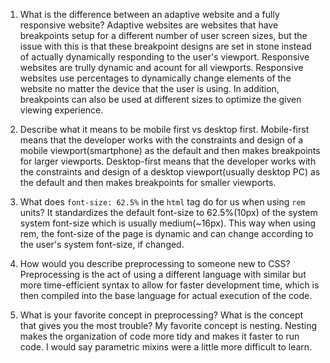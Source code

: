 1. What is the difference between an adaptive website and a fully responsive website?
   Adaptive websites are websites that have breakpoints setup for a different number of user screen sizes, but the issue with this is that these breakpoint designs are set in stone instead of actually dynamically responding to the user's viewport. Responsive websites are trully dynamic and acount for all viewports. Responsive websites use percentages to dynamically change elements of the website no matter the device that the user is using. In addition, breakpoints can also be used at different sizes to optimize the given viewing experience.

2. Describe what it means to be mobile first vs desktop first.
   Mobile-first means that the developer works with the constraints and design of a mobile viewport(smartphone) as the default and then makes breakpoints for larger viewports. Desktop-first means that the developer works with the constraints and design of a desktop viewport(usually desktop PC) as the default and then makes breakpoints for smaller viewports.

3. What does `font-size: 62.5%` in the `html` tag do for us when using `rem` units?
   It standardizes the default font-size to 62.5%(10px) of the system system font-size which is usually medium(~16px). This way when using rem, the font-size of the page is dynamic and can change according to the user's system font-size, if changed.

4. How would you describe preprocessing to someone new to CSS?
   Preprocessing is the act of using a different language with similar but more time-efficient syntax to allow for faster development time, which is then compiled into the base language for actual execution of the code.
   

5. What is your favorite concept in preprocessing? What is the concept that gives you the most trouble?
   My favorite concept is nesting. Nesting makes the organization of code more tidy and makes it faster to run code. I would say parametric mixins were a little more difficult to learn.